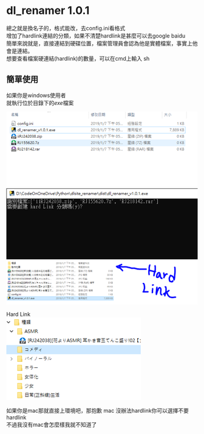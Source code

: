 # dl_renamer 1.0.1

總之就是換名子的，格式能改，去config.ini看格式  
增加了hardlink連結的分類，如果不清楚hardlink是甚麼可以去google baidu  
簡單來說就是，直接連結到硬碟位置，檔案管理員會認為他是實體檔案，事實上他會是連結。  
想要查看檔案硬連結(hardlink)的數量，可以在cmd上輸入 sh

## 簡單使用

如果你是windows使用者  
就執行位於目錄下的*exe*檔案

![before](/usage_pic/before.PNG)
![middle](/usage_pic/middle.PNG)
![after](/usage_pic/after.PNG)

Hard Link  
![hardlink](/usage_pic/hardlink.PNG)

如果你是mac那就直接上環境吧，那抱歉 mac 沒辦法hardlink你可以選擇不要hardlink  
不過我沒有mac會怎麼樣我就不知道了
